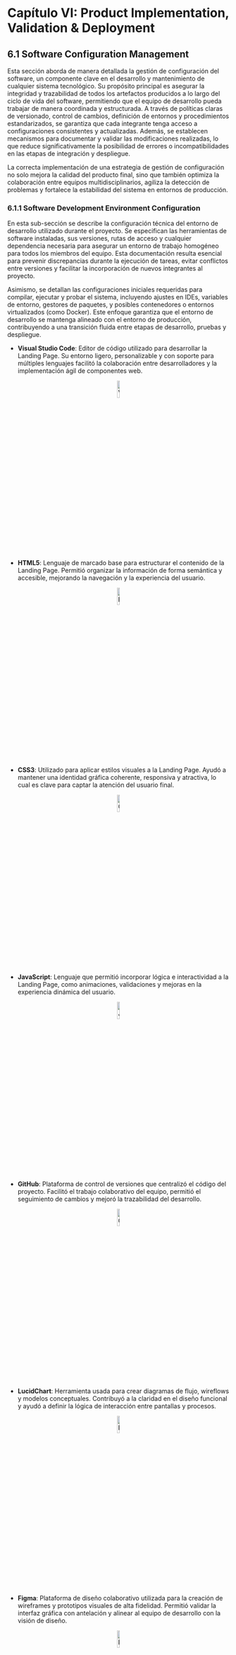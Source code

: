 # Capítulo VI: Product Implementation, Validation & Deployment

## 6.1 Software Configuration Management

Esta sección aborda de manera detallada la gestión de configuración del software, un componente clave en el desarrollo y mantenimiento de cualquier sistema tecnológico. Su propósito principal es asegurar la integridad y trazabilidad de todos los artefactos producidos a lo largo del ciclo de vida del software, permitiendo que el equipo de desarrollo pueda trabajar de manera coordinada y estructurada. A través de políticas claras de versionado, control de cambios, definición de entornos y procedimientos estandarizados, se garantiza que cada integrante tenga acceso a configuraciones consistentes y actualizadas. Además, se establecen mecanismos para documentar y validar las modificaciones realizadas, lo que reduce significativamente la posibilidad de errores o incompatibilidades en las etapas de integración y despliegue.

La correcta implementación de una estrategia de gestión de configuración no solo mejora la calidad del producto final, sino que también optimiza la colaboración entre equipos multidisciplinarios, agiliza la detección de problemas y fortalece la estabilidad del sistema en entornos de producción.

### 6.1.1 Software Development Environment Configuration

En esta sub-sección se describe la configuración técnica del entorno de desarrollo utilizado durante el proyecto. Se especifican las herramientas de software instaladas, sus versiones, rutas de acceso y cualquier dependencia necesaria para asegurar un entorno de trabajo homogéneo para todos los miembros del equipo. Esta documentación resulta esencial para prevenir discrepancias durante la ejecución de tareas, evitar conflictos entre versiones y facilitar la incorporación de nuevos integrantes al proyecto.

Asimismo, se detallan las configuraciones iniciales requeridas para compilar, ejecutar y probar el sistema, incluyendo ajustes en IDEs, variables de entorno, gestores de paquetes, y posibles contenedores o entornos virtualizados (como Docker). Este enfoque garantiza que el entorno de desarrollo se mantenga alineado con el entorno de producción, contribuyendo a una transición fluida entre etapas de desarrollo, pruebas y despliegue.



- **Visual Studio Code**: Editor de código utilizado para desarrollar la Landing Page. Su entorno ligero, personalizable y con soporte para múltiples lenguajes facilitó la colaboración entre desarrolladores y la implementación ágil de componentes web.

<div style="text-align: center;">
  <img src="../images/visualstudio.png" alt="Visual Studio Code" style="width:10%;"/>
</div>

- **HTML5**: Lenguaje de marcado base para estructurar el contenido de la Landing Page. Permitió organizar la información de forma semántica y accesible, mejorando la navegación y la experiencia del usuario.

<div style="text-align: center;">
  <img src="../images/html5.png" alt="HTML 5" style="width:10%;"/>
</div>

- **CSS3**: Utilizado para aplicar estilos visuales a la Landing Page. Ayudó a mantener una identidad gráfica coherente, responsiva y atractiva, lo cual es clave para captar la atención del usuario final.

<div style="text-align: center;">
  <img src="../images/css3.png" alt="CSS 3" style="width:10%;"/>
</div>

- **JavaScript**: Lenguaje que permitió incorporar lógica e interactividad a la Landing Page, como animaciones, validaciones y mejoras en la experiencia dinámica del usuario.

<div style="text-align: center;">
  <img src="../images/js.png" alt="JavaScript" style="width:10%;"/>
</div>

- **GitHub**: Plataforma de control de versiones que centralizó el código del proyecto. Facilitó el trabajo colaborativo del equipo, permitió el seguimiento de cambios y mejoró la trazabilidad del desarrollo.

<div style="text-align: center;">
  <img src="../images/github.png" alt="Github" style="width:10%;"/>
</div>

- **LucidChart**: Herramienta usada para crear diagramas de flujo, wireflows y modelos conceptuales. Contribuyó a la claridad en el diseño funcional y ayudó a definir la lógica de interacción entre pantallas y procesos.

<div style="text-align: center;">
  <img src="../images/lucidchart.png" alt="LucidChart" style="width:10%;"/>
</div>

- **Figma**: Plataforma de diseño colaborativo utilizada para la creación de wireframes y prototipos visuales de alta fidelidad. Permitió validar la interfaz gráfica con antelación y alinear al equipo de desarrollo con la visión de diseño.

<div style="text-align: center;">
  <img src="../images/figma.png" alt="Figma" style="width:10%;"/>
</div>

- **Android Studio**: Entorno de desarrollo para la aplicación móvil. Proporcionó las herramientas necesarias para programar, depurar, probar y empaquetar la app en dispositivos Android.

<div style="text-align: center;">
  <img src="../images/androidstudio.png" alt="CSS 3" style="width:10%;"/>
</div>

- **Kotlin**: Lenguaje de programación moderno utilizado para desarrollar la aplicación móvil. Su sintaxis clara y concisa mejoró la eficiencia del código y la productividad del equipo, alineándose con las mejores prácticas de desarrollo en Android.

<div style="text-align: center;">
  <img src="../images/kotilin.png" alt="Kotlin" style="width:10%;"/>
</div>

- **Trello**: Plataforma de gestión de tareas basada en tableros y tarjetas, utilizada para organizar y hacer seguimiento del progreso del equipo durante el desarrollo del proyecto. Facilitó la planificación de sprints, la asignación de responsabilidades y la visualización del avance en tiempo real, promoviendo una colaboración efectiva y una mejor administración del tiempo.

<div style="text-align: center;">
  <img src="../images/Trello.png" alt="Trello" style="width:10%;"/>
</div>


Cada una de estas herramientas fue seleccionada estratégicamente para cumplir con los objetivos del proyecto, asegurando una solución tecnológica robusta, escalable y centrada en la experiencia del usuario.

### 6.1.2 Source Code Management

**Repositorio de la Landing Page:**  
Durante el desarrollo de la Landing Page, utilizamos un repositorio centralizado en GitHub para almacenar y gestionar el código fuente del proyecto. Esto permitió el trabajo colaborativo, el control de versiones y la trazabilidad de cambios en el desarrollo.

**Implementación de GitFlow:**  
Para nuestra estrategia de gestión de versiones con Git, nos basamos en el modelo de ramificación propuesto en el artículo _“A successful Git branching model”_ de Vincent Driessen. Adoptamos el enfoque **GitFlow**, el cual proporciona una estructura clara y organizada para el desarrollo colaborativo, facilitando la integración y el mantenimiento del código.

- **Rama Principal (`main`)**: Contiene la versión estable en producción.  
- **Rama de Desarrollo (`develop`)**: Integra los últimos avances y funcionalidades en desarrollo. Actúa como entorno de integración continua.  
- **Rama de Lanzamiento (`release`)**: Utilizada para preparar una nueva versión del producto, permitiendo ajustes finales antes de su despliegue.  
  - Deriva de: `develop`  
  - Se fusiona con: `develop` y `main`  
- **Rama de Características (`feature`)**: Destinada al desarrollo de nuevas funcionalidades específicas del producto.  
  - Deriva de: `develop`  
  - Se fusiona con: `develop`  
- **Rama de Corrección Rápida (`hotfix`)**: Diseñada para aplicar soluciones urgentes a errores críticos detectados en producción.  
  - Deriva de: `main`  
  - Se fusiona con: `develop` y `main`  
- **Rama de Alcance (`scope`)**: Rama personalizada creada para gestionar desarrollos relacionados con un módulo o funcionalidad específica de gran tamaño o impacto. Su objetivo es permitir el aislamiento de tareas que abarquen múltiples ramas `feature`, mejorando la organización y facilitando su integración progresiva.  
  - Deriva de: `develop`  
  - Puede actuar como contenedor de varias `feature`  
  - Se fusiona con: `develop` o `release`, según el caso
  
<div style="text-align: center;">
  <img src="../images/gitflow.png" alt="Ejemplo ramas Gitflow" style="width:70%;"/>
</div>

**Conventional Commits:**  
Para mantener claridad y consistencia en los mensajes de confirmación (`commits`), adoptamos la convención **Conventional Commits**, la cual estandariza la estructura semántica de cada mensaje, permitiendo una mejor comprensión del historial de cambios y una posible automatización en la generación de changelogs.

**Tipos de mensajes utilizados:**

- `feat`: Incorporación de nuevas funcionalidades.
- `fix`: Corrección de errores o bugs.
- `docs`: Cambios relacionados con la documentación.
- `style`: Ajustes de formato sin impacto funcional.
- `refactor`: Reestructuración del código sin alterar su comportamiento.
- `test`: Adición o modificación de pruebas automatizadas.
- `chore`: Tareas de mantenimiento y configuraciones del entorno.
- `perf`: Mejoras orientadas al rendimiento del sistema.    

### 6.1.3 Source Code Style Guide & Conventions

Para garantizar un código legible, consistente y de fácil mantenimiento, se adoptaron las convenciones propuestas por Google en sus guías oficiales de estilo para HTML/CSS, JavaScript y Kotlin. La aplicación de estos lineamientos facilita el trabajo colaborativo, mejora la comprensión del código entre distintos desarrolladores y reduce significativamente la probabilidad de errores durante el desarrollo y mantenimiento del sistema.

#### Convenciones para HTML/CSS (Google HTML/CSS Style Guide)

Durante la implementación de la Landing Page, se aplicaron las siguientes buenas prácticas recomendadas:

- Declarar siempre el tipo de documento (`<!DOCTYPE html>`) al inicio.
- Usar minúsculas para los nombres de los elementos HTML (`<p>`, `<h1>`, `<section>`, etc.).
- Cerrar correctamente todos los elementos HTML (por ejemplo, `<p></p>`).
- Colocar entre comillas los valores de los atributos (por ejemplo, `<div class="container">`).
- Incluir los atributos `alt`, `width` y `height` en las imágenes para accesibilidad y rendimiento.
- Evitar líneas de código excesivamente largas para facilitar la lectura.
- No omitir el elemento `<title>` dentro del `<head>`.
- Incluir `meta tags` relevantes al inicio del documento, como codificación, viewport y descripciones.

Estas convenciones aseguran una estructura semántica clara y una mejor interpretación por parte de navegadores y motores de búsqueda, además de contribuir a una experiencia de usuario coherente.

#### Convenciones para JavaScript (Google JavaScript Style Guide)

Para el desarrollo de funcionalidades interactivas con JavaScript, se aplicaron las siguientes convenciones:

- Usar notación **camelCase** para nombrar variables y funciones (por ejemplo: `numberArray`, `calculateSum()`).
- Emplear **comillas simples** para definir cadenas de texto (`'Este es un string'`).
- Finalizar todas las sentencias con punto y coma (`;`) para evitar errores de interpretación.
- Evitar el uso de `var` para declarar variables, priorizando `let` o `const` según la necesidad de reasignación.

Estas prácticas ayudan a mantener un estilo uniforme en el código fuente y previenen errores comunes relacionados con el scope, la redeclaración de variables o la gestión de valores dinámicos.

#### Convenciones para Kotlin (Google Kotlin Style Guide)

En el desarrollo de la aplicación móvil, se utilizó **Android Studio** como entorno de desarrollo, y se siguieron las convenciones oficiales para Kotlin propuestas por Google, que permiten escribir código más limpio, expresivo y seguro. Las principales directrices aplicadas fueron:

- Usar **camelCase** para variables, funciones y nombres de métodos (`userName`, `getUserData()`).
- Declarar constantes con `val` y variables mutables con `var` solo cuando sea estrictamente necesario.
- Utilizar nombres significativos, claros y descriptivos para funciones y clases.
- Omitir el punto y coma (`;`) al final de las sentencias, dado que no es necesario en Kotlin.
- Aplicar sangrías de 4 espacios y mantener una estructura clara de bloques.
- Utilizar funciones de extensión, lambdas y expresiones funcionales donde sea apropiado, siguiendo el estilo idiomático de Kotlin.
- Dividir clases largas en archivos separados para mejorar la mantenibilidad y legibilidad del código.

Estas convenciones permitieron desarrollar una aplicación Android robusta, con código fácilmente entendible y adaptable por cualquier miembro del equipo. Además, se favoreció el uso de buenas prácticas modernas en el entorno Android, alineándose con los estándares actuales de la industria.

La aplicación sistemática de estas convenciones fortaleció la calidad del código entregado en todas las capas del proyecto, promoviendo la claridad, la eficiencia y la colaboración efectiva entre los integrantes del equipo.

### 6.1.4 Software Deployment Configuration

Para el despliegue de la Landing Page del proyecto, se utilizó **GitHub Pages**, una plataforma gratuita que permite publicar sitios web estáticos directamente desde un repositorio de GitHub. Esta herramienta facilitó la publicación rápida y eficiente del contenido web desarrollado en HTML, CSS y JavaScript, sin necesidad de utilizar servidores adicionales ni configuraciones complejas.

El proceso de despliegue se realizó vinculando el repositorio del proyecto con GitHub Pages, configurando la rama correspondiente y asegurando que el contenido de la carpeta raíz (o `/docs`, según el caso) contuviera todos los archivos necesarios para el funcionamiento del sitio.

**Enlace de la Landing Page:**  
🔗 [https://1acc0238-2510-346-g3-eazylogistics.github.io/LandingPage/](https://1acc0238-2510-346-g3-eazylogistics.github.io/LandingPage/)

Este enlace corresponde a la versión publicada de la Landing Page, accesible desde cualquier dispositivo con conexión a internet, permitiendo validar su funcionamiento y presentación visual.

#### Configuración del Despliegue

<div style="text-align: center;">
  <img src="../images/landing_page_repository.png" alt="Inicio de Repositorio" style="width:70%;"/>
</div>

<div style="text-align: center;">
  <img src="../images/github_pages_configuration.png" alt="Configuracion de Deploy" style="width:70%;"/>
</div>

<div style="text-align: center;">
  <img src="../images/Deploy Github.png" alt="Github Pages Configuration" style="width:70%;"/>
</div>

- Selección de rama (`main`).
- Ubicación del contenido (`root`).
- Confirmación del estado en la pestaña **Pages** del repositorio.
- Mensajes de confirmación de despliegue exitoso.

#### Resultado del Despliegue

<div style="text-align: center;">
  <img src="../images/Landing Face.png" alt="Evidencia del Deploy" style="width:70%;"/>
</div>

Este despliegue permitió contar con una presentación web funcional del producto desde las primeras etapas del desarrollo, facilitando su validación por parte de usuarios, stakeholders y evaluadores.


## 6.2 Landing Page & Mobile Application Implementation
En esta sección se detalla el proceso completo de implementación, pruebas, documentación y despliegue de la Landing Page, los Web Services y las Aplicaciones Móviles. Abarca desde la planificación inicial hasta la entrega final, asegurando que cada componente cumpla con los requisitos establecidos y funcione correctamente.

## 6.2.1 Sprint 1
En esta sección se registra y explica el avance en términos de producto y trabajo colaborativo para el Sprint 1. Durante este sprint, el equipo se enfocará en la implementación de la Landing Page, asegurando que cumpla con los requisitos establecidos y funcione correctamente.

### 6.2.1.1 Sprint Planning 1  
En esta sección se especifican los aspectos principales del Sprint Planning Meeting. Este encuentro es fundamental para definir los objetivos y tareas del Sprint 1, asegurando que todos los miembros del equipo estén alineados y preparados para comenzar el trabajo. A continuación, se presenta un cuadro resumen del Sprint Planning Meeting, que incluye los puntos clave discutidos y las decisiones tomadas.

| **Sprint #**                       | Sprint 1                                                                                                                                                                                                                                                                                                                           | 
|------------------------------------|------------------------------------------------------------------------------------------------------------------------------------------------------------------------------------------------------------------------------------------------------------------------------------------------------------------------------------|
| **Sprint Planning Background**     |                                                                                                                                                                                                                                                                                                                                    |
| Date:                              | 2025/05/10                                                                                                                                                                                                                                                                                                                         |
| Time:                              | 5:00 PM                                                                                                                                                                                                                                                                                                                            |
| Location:                          | Reunión virtual via Discord                                                                                                                                                                                                                                                                                                        |
| Prepared by:                       | Gabriel Braithuaite, Mathias Vasquez                                                                                                                                                                                                                                                                                               |
| Attendees (to planning meeting):   | Gabriel Braithuaite, Mathias Vasquez, Joaquin Pedraza, Jose Luza, Fabian Reyes                                                                                                                                                                                                                                                     |
| Sprint n – 1 Review Summary        | No aplica para Sprint 1                                                                                                                                                                                                                                                                                                            |
| Sprint n – 1 Retrospective Summary | No aplica para Sprint 1                                                                                                                                                                                                                                                                                                            |
| **Sprint Goal & User Stories**     |                                                                                                                                                                                                                                                                                                                                    | 
| Sprint 1 Goal                      | **Our focus is** on developing and implementing a functional and attractive Landing Page. <br> **We believe it delivers** a positive first impression and attracts potential users to explore more about our product. <br> **This will be confirmed when** the Landing Page is deployed and receives positive feedback from users. |
| Sprint 1 Velocity                  | Para este sprint 1, el equipo de EazyLogistics puede aceptar 18 Story Points, los cuales son abarcados en las User Stories de la primera EPIC.                                                                                                                                                                                     |
| Sum of Story Points                | 18                                                                                                                                                                                                                                                                                                                                 |

### 6.2.1.2 Sprint Backlog 1  
En esta sección se presenta el Sprint Backlog del Sprint 1, que incluye las tareas y actividades planificadas para el desarrollo de la Landing Page. Cada tarea está asociada a una User Story específica, lo que permite al equipo realizar un seguimiento del progreso y asegurarse de que se cumplan los objetivos del sprint.

Screenshot del Sprint Backlog del Sprint 1 en Trello: https://trello.com/b/xzXIrtZu/eazylogistics

| **Sprint #** | Sprint 1                                     |                |                                                                               |                                                                                                                                                                                                    |                       |              |        |
|--------------|----------------------------------------------|----------------|-------------------------------------------------------------------------------|----------------------------------------------------------------------------------------------------------------------------------------------------------------------------------------------------|-----------------------|--------------|--------|
| User Story   |                                              | Work Item/Task |                                                                               |                                                                                                                                                                                                    |                       |              |        |
| Id           | Title                                        | Id             | Title                                                                         | Description                                                                                                                                                                                        | Estimation<br>(Hours) | Assined To   | Status |
| US001        | Acceso a la sección de Resumen	              | WI001          | Implementación de acceso a la sección de Resumen                              | Desarrollar y configurar la sección de información de la página de resumen para que los visitantes puedan acceder fácilmente y obtener información clara sobre la aplicación.                      | 1 hora                | Fabian Reyes | Done   |
| US002        | Acceso a la sección de Características	      | WI002          | Implementación de acceso a la sección de Características                      | Desarrollar y configurar la página de "Características" para que los visitantes puedan acceder fácilmente y enterarse de las características claves de la aplicación.                              | 1 hora                | Fabian Reyes | Done   | 
| US003        | Envío de Correos a los CEO de Easylogistics  | WI003          | Implementación de envío de correos a los CEO de Easylogistics                 | Desarrollar y configurar la funcionalidad que permita a los visitantes enviar correos con información adicional sobre las funcionalidades de la aplicación a los CEO de Easylogistics.             | 1 hora                | Fabian Reyes | Done   |
| US004        | Registro de Nuevos Usuarios                  | WI004          | Implementación de registro de nuevos usuarios                                 | Desarrollar y configurar la funcionalidad que permita a los visitantes registrarse como usuarios para ponerse en contacto y utilizar la aplicación.                                                | 1 hora                | Fabian Reyes | Done   |
| US005        | Información de Funcionalidades               | WI005          | Implementación de la sección de Información de Funcionalidades                | Desarrollar y configurar un sector en la página que detalle todas las funcionalidades que ofrece la aplicación.                                                                                    | 1 hora                | Fabian Reyes | Done   |
| US006        | Sector de Planes Disponibles                 | WI006          | Implementación del sector de Planes Disponibles                               | Desarrollar y configurar un sector en la página que muestre los diferentes planes que ofrece la aplicación, permitiendo a los visitantes escoger el que mejor se adapte a sus necesidades.         | 1 hora                | Fabian Reyes | Done   |
| US007        | Sector de Preguntas Frecuentes               | WI007          | Implementación del sector de Preguntas Frecuentes                             | Desarrollar y configurar un sector en la página que permita a los visitantes acceder a preguntas frecuentes y obtener respuestas rápidas a dudas comunes.                                          | 1 hora                | Fabian Reyes | Done   |
| US008        | 	Conexión de Easylogistics con la Aplicación | WI008          | Implementación de la sección de Conexión de Easylogistics con LogisticsMaster | Desarrollar y configurar una sección en la página que explique cómo Easylogistics está conectado con la aplicación, proporcionando a los visitantes una comprensión clara de su propósito y origen | 1 hora                | Fabian Reyes | Done   |

### 6.2.1.3 Development Evidence for Sprint Review  
En esta sección se explican y presentan los avances en la implementación de los productos de la solución según el alcance del Sprint 1. Durante este sprint, el equipo se ha enfocado en la creación y despliegue de la Landing Page

| Repository             | Branch | Commit Id | Commit Message       | Commit Message Body                                                     | Commited on (Date) |
|------------------------|--------|-----------|----------------------|-------------------------------------------------------------------------|--------------------|
| FabianTG25/LandingPage | main   | 2511ded   | Add files via upload | Se implementó la Landing Page con todas las funcionalidades requeridas. | 2025/05/14         |

Enlace al repositorio: https://github.com/1ACC0238-2510-346-G3-EazyLogistics/LandingPage

### 6.2.1.4 Testing Suite Evidence for Sprint Review  
Para este sprint, no se han realizado pruebas automatizadas, ya que el equipo ha decidido enfocarse en la implementación de la Landing Page y no se han desarrollado pruebas unitarias o de integración. Sin embargo, se han realizado pruebas manuales para asegurar que la Landing Page funcione correctamente y cumpla con los requisitos establecidos.
Se podrían implementar pruebas automatizadas utilizando herramientas como Selenium en futuros sprints, pero por el momento, el equipo ha optado por realizar pruebas manuales para asegurar la calidad del producto.

### 6.2.1.5 Execution Evidence for Sprint Review  
En este Sprint 1, el equipo ha desarrollado y desplegado la Landing Page, asegurando que cumpla con los requisitos establecidos y funcione correctamente. A continuación, se presentan las evidencias de ejecución del Sprint 1, que incluyen capturas de pantalla y descripciones de las funcionalidades implementadas.

<br>**Hero Section**: La sección principal de la Landing Page, que incluye una barra de navegación, un título
atractivo, una imagen llamativa y un botón de llamada a la acción.
<br> ![Landing Page Access](../images/landing_page_access.png)
<br>**About Section**: La sección que proporciona información sobre la aplicación y sus características principales.
Incluye un título, una descripción y una imagen representativa. Además, tiene uan sección sobre el equipo de
desarrollo.
<br> ![Landing Page About Section](../images/landing_page_about_section.png)
<br> ![Landing Page About Team Section](../images/landing_page_about_team_section.png)
<br>**Subscriptions Section**: La sección que muestra los diferentes planes de suscripción disponibles para los
usuarios. Incluye un título, una descripción y nuestros dos planes con precios y características.
<br> ![Landing Page Subscriptions Section](../images/landing_page_subscriptions_section.png)
<br>**Customers Section**: La sección que muestra los clientes actuales de la aplicación. Incluye un título y una
descripción de nuestros dos segmentos objetivos.
<br> ![Landing Page Customers Section](../images/landing_page_customers_section.png)
<br>**Contact Section**: La sección que permite a los usuarios ponerse en contacto con el equipo de desarrollo.
Incluye un formulario de contacto con campos para el nombre, correo electrónico y mensaje.
<br> ![Landing Page Contact Section](../images/landing_page_contact_section.png)
<br>**Footer Section**: La sección que incluye un aviso de derechos de autor.
<br> ![Landing Page Footer Section](../images/landing_page_footer_section.png)

### 6.2.1.6 Services Documentation Evidence for Sprint Review  
Este sprint 1 tuvo como enfoque principal la implementación de la Landing Page, por lo que no se han desarrollado Web Services. La documentación de Endpoints con OpenAPI y los detalles relacionados con Web Services serán relevantes en sprints futuros cuando se aborde la implementación y documentación de estos servicios. 

### 6.2.1.7 Software Deployment Evidence for Sprint Review  
En este Sprint 1, el equipo ha desplegado la Landing Page utilizando github pages. A continuación, se presentan las evidencias de despliegue del Sprint 1, que incluyen capturas de pantalla y pasos detallados del proceso de despliegue.
1. **Creación del Repositorio**: Se creó un repositorio en GitHub para alojar el código de la Landing Page. El repositorio se llama "LandingPage" y está disponible en la cuenta de GitHub del equipo.
<br> ![Landing Page Repository](../images/landing_page_repository.png)
<br> url del repositorio: https://github.com/1ACC0238-2510-346-G3-EazyLogistics/LandingPage

2. **Configuración de GitHub Pages**: Se habilitó la opción de GitHub Pages en la configuración del repositorio. Esto permite que el contenido del repositorio se publique como una página web estática.
<br> ![GitHub Pages Configuration](../images/github_pages_configuration.png)

3. **Despliegue de la Landing Page**: Se subió el código HTML, CSS y JavaScript de la Landing Page al repositorio. GitHub Pages generó automáticamente una URL para acceder a la página.
<br> ![Landing Page Deployment](../images/landing_page_deployment.png)

4. **Acceso a la Landing Page**: La Landing Page se puede acceder a través de la URL proporcionada por GitHub Pages. Esta URL es pública y permite que cualquier persona acceda a la página.
<br> url de la landing page: https://1acc0238-2510-346-g3-eazylogistics.github.io/LandingPage/
5. **Evidencia del Despliegue**: Se realizó una captura de pantalla de la Landing Page desplegada para mostrar su apariencia y funcionalidad.
![Landing Page Deployment Evidence](../images/landing_page_deployed.png)

### 6.2.1.8 Team Collaboration Insights during Sprint  
Para el desarrollo de este sprint, el equipo designó a un integrante para el desarrollo de las actividades de implementación de la Landing Page.

GitHub insights del landing page:

![GitHub Insights](../images/github_insights.png)

## 6.3 Validation Interviews  
### 6.3.1 Diseño de Entrevistas  
## 1. Preguntas para Gestores de Empresas Hoteleras

#### 1.1 Información Demográfica

| **Categoría**                   | **Preguntas**                                                                                                                               |
|---------------------------------|---------------------------------------------------------------------------------------------------------------------------------------------|
| **Edad y género**               | - ¿Podrías indicarme tu edad y género?                                                                                                      |
|                                 | - ¿Consideras que tu perfil demográfico influye en tu familiaridad o preferencias al usar plataformas de gestión?                            |
| **Ubicación del hotel**         | - ¿En qué ciudad o región se encuentra tu hotel?                                                                                            |
|                                 | - ¿Tu ubicación influye en la necesidad de interacción digital con los huéspedes?                                                           |
| **Experiencia en el sector hotelero** | - ¿Cuántos años de experiencia tienes en la gestión hotelera?                                                                       |
|                                 | - ¿Qué cambios o actualizaciones esperas en plataformas de gestión con base en tu experiencia?                                              |

#### 1.2 Evaluación del Landing Page y Aplicaciones

| **Categoría**                   | **Preguntas**                                                                                                                               |
|---------------------------------|---------------------------------------------------------------------------------------------------------------------------------------------|
| **Navegación y facilidad de uso** | - ¿Qué tan fácil encontraste navegar en el landing page y la aplicación de Logistic Master?                                                   |
|                                 | - ¿Hubo alguna sección que te costara trabajo localizar o entender?                                                                        |
| **Funcionalidades clave**       | - ¿Qué características te parecen útiles en la gestión hotelera?                                                                           |
|                                 | - ¿Qué opinas de la funcionalidad de notificaciones push en la plataforma?                                                                  |
| **Eficiencia en la gestión**    | - ¿Crees que la plataforma te facilita la gestión de tu hotel de manera eficiente?                                                         |
|                                 | - ¿Hay alguna funcionalidad que agregarías o mejorarías para adaptarla mejor a tus necesidades?                                            |

### 2. Preguntas para Huéspedes

#### 2.1 Información Demográfica

| **Categoría**                   | **Preguntas**                                                                                                                               |
|---------------------------------|---------------------------------------------------------------------------------------------------------------------------------------------|
| **Edad y género**               | - ¿Podrías indicarme tu edad y género?                                                                                                      |
|                                 | - ¿Te sientes cómodo usando plataformas digitales para hacer reservas y recibir notificaciones?                                             |
| **Distrito de residencia**      | - ¿En qué distrito o ciudad resides actualmente?                                                                                            |
|                                 | - ¿Prefieres reservar en lugares cercanos a tu residencia o explorar destinos nuevos?                                                       |
| **Ocupación**                   | - ¿Cuál es tu ocupación actual?                                                                                                             |
|                                 | - ¿Crees que tu ocupación influye en la frecuencia o tipo de reservas que realizas?                                                         |

#### 2.2 Evaluación del Landing Page y Aplicaciones

| **Categoría**                   | **Preguntas**                                                                                                                               |
|---------------------------------|---------------------------------------------------------------------------------------------------------------------------------------------|
| **Interacción inicial**         | - ¿Fue fácil encontrar la información en el landing page y entender de qué trata Logistic Master?                                              |
|                                 | - ¿Tuviste problemas para registrarte o iniciar sesión en la aplicación?                                                                    |
| **Preferencias y expectativas** | - ¿Qué funcionalidades de la plataforma te resultaron más útiles para hacer reservas?                                                      |
|                                 | - ¿Te gustaría recibir más información personalizada o notificaciones sobre servicios disponibles en los hoteles?                          |
| **Experiencia de reserva**      | - ¿El flujo de reserva te pareció intuitivo? ¿Hubo algún paso que te generara dudas o frustración?                                         |
|                                 | - ¿Qué cambios sugerirías para mejorar la experiencia de reserva en la plataforma?                                                         |

### Conclusión de la Entrevista

| **Categoría**                   | **Pregunta**                                                                                                                                |
|---------------------------------|---------------------------------------------------------------------------------------------------------------------------------------------|
| **Pregunta Final**              | - ¿Hay algo más que consideres relevante compartir sobre tu experiencia interactuando con la plataforma y realizando reservas?             |


### 6.3.2 Registro de Entrevistas  

#### Entrevista 2
| **Datos del entrevistado** | 
|--------------------------|
| **Nombre:**  Ramiro Guzman |
| **Link del video:**  https://drive.google.com/file/d/1uW_-4YnXXOg0ApA_ywYjW2uUettpJj5H/view?usp=sharing |
| **Edad:**  31 años |
| **Procedencia:**  Lima, San Isidro |
| ![Entrevista](https://acortar.link/CdIDcC)|
| **Resumen:** Ramiro es un gestor de hotel en San Isidro, Lima, con cinco años de experiencia en la industria hotelera. El administra las reservas directamente en el sistema del hotel y le da mucha importancia a aspectos como el precio, la ubicación y las opiniones de los huéspedes. Aunque se siente cómodo gestionando reservas desde su smartphone, sugiere que las plataformas de reservas hoteleras deberían incluir más opciones de personalización, enviar recordatorios automáticos y ofrecer mayor claridad en las tarifas adicionales. Además, considera esencial recibir notificaciones y tener la opción de comunicarse directamente con los clientes a través de la plataforma. |

#### Entrevista 3
| **Datos del entrevistado** | 
|--------------------------|
| **Nombre:**  Robert  |
| **Link del video:**  https://drive.google.com/file/d/1JdN6SU5CO-x4ZKly1RK6HmJvodzBH_jP/view?usp=sharing |
| **Edad:**  22 años |
| **Procedencia:**  Lima, Villa Salvador |
| ![Entrevista](https://acortar.link/cq1cSx)|
| **Resumen:** Roberto Franco  es un gestor de hotel en Lima con 4 años de experiencia en el sector. Maneja las reservas directamente en el sistema del hotel y considera esenciales factores como el precio, la ubicación y los comentarios de los huéspedes. Sugiere que las aplicaciones de reservas deberían ser más visuales, ofreciendo opciones de personalización, recordatorios automáticos y mayor claridad en los cargos adicionales. Para él, es crucial recibir notificaciones y tener la opción de comunicarse de forma directa con los clientes a través de la plataforma. |

## Segmento de huespedes

#### Entrevista 1
| **Datos del entrevistado** | 
|--------------------------|
| **Nombre:**  Jose Shuan https://drive.google.com/file/d/12Gblup5lzNwCtT7oSoEso5_v_I2aiBNs/view?usp=sharing  |
| **Link del video:** |
| **Edad:**  24 años |
| **Procedencia:**  Lima, Callao |
| ![Entrevista]([![en4.png](https://acortar.link/E6Duzf)|
| **Resumen:** Jose Shuan, un estudiante universitario de 24 años que reside en San Miguel, Lima, realiza la mayoría de sus reservas entre los 18 y 20 años, principalmente le gusta  hacer reservas a destinos nuevos , valorando el precio, la ubicación y las opiniones de otros usuarios. Se siente cómodo Logistic Master para realizar reservas, pero sugiere que nuestra plataforma  debería implementar mas facilidad a la hora de completar información detallada  acerca de su reserva. |

#### Entrevista 2
| **Datos del entrevistado** | 
|--------------------------|
| **Nombre:**  Lopez Diaz Gael Dario |
| **Link del video:**  https://drive.google.com/file/d/1fjwcqRZr4tD8PcLi_KTUrOpeGgFO1eLM/view?usp=sharing |
| **Edad:**  20 años |
| **Procedencia:**  Lima, San Miguel |
| ![Entrevista](https://acortar.link/Ze3QKo))|
| **Resumen:** Gael, un estudiante universitario de 19 años que reside en San Miguel, Lima, realiza la mayoría de sus reservas entre los 18 y 20 años, principalmente le gusta  hacer reservas a destinos nuevos pero si no cuenta con mucho tiempo por la universidad prefiere cercanos  , valorando el precio, la ubicación y las opiniones de otros usuarios. Se siente cómodo usando KingReserve para realizar reservas, pero sugiere que nuestra plataforma  debería implementar mas facilidad a la hora de completar información detallada  acerca de su reserva . |

#### Entrevista 3
| **Datos del entrevistado** | 
|--------------------------|
| **Nombre:**  Marcel |
| **Link del video:** https://drive.google.com/file/d/1u0U2Ig1vQRH0oIEyu0Gsy4a9WKeeG95L/view?usp=sharing |
| **Edad:**  24 años |
| **Procedencia:**  Lima, San Miguel |
| ![Entrevista](https://acortar.link/F2nT3r)|
| **Resumen:** Marcel, un estudiante universitario de 24 años que reside en Callao, Lima, realiza la mayoría de sus reservas entre 22-24 años, principalmente le gusta  hacer reservas a destinos nuevos pero si no cuenta con mucho tiempo por la universidad prefiere cercanos  . Sugiere mejorar el tiempo de respuesta de la aplicacion|

### 6.3.3 Evaluaciones según heurísticas  
### Problemas detectados:

No parece haber suficientes notificaciones sobre el estado de las reservas
Los gestores de hotel mencionan la necesidad de recibir notificaciones automáticas
Falta de confirmación visual durante el proceso de reserva

### Recomendaciones:

Implementar un sistema de notificaciones en tiempo real sobre cambios en reservas
Mostrar indicadores claros del progreso durante el proceso de reserva
Incluir confirmaciones visuales cuando se completen acciones importantes

### 2. Coincidencia entre el sistema y el mundo real
Problemas detectados:

Posible uso de terminología hotelera técnica no familiar para usuarios comunes
Falta de elementos visuales que representen conceptos hoteleros

Recomendaciones:

Utilizar un lenguaje claro y sencillo, evitando jerga técnica
Implementar iconografía intuitiva que represente conceptos hoteleros
Organizar la información siguiendo una lógica natural para los usuarios

### 3. Control y libertad del usuario
Problemas detectados:

Limitadas opciones de personalización mencionadas por los gestores
Posibles dificultades para editar o cancelar reservas ya realizadas

Recomendaciones:

Añadir opciones claras para deshacer acciones o volver atrás en el proceso
Implementar más opciones de personalización como sugieren los gestores
Facilitar la modificación o cancelación de reservas con procesos simples

## 6.4 Video About-the-Product
